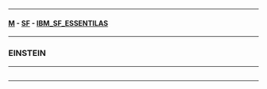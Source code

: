 
---

#### [M](https://github.com/ttltrk/TTT/blob/master/menu.md) - [SF](https://github.com/ttltrk/TTT/blob/master/SALE/SALE.md) - [IBM_SF_ESSENTILAS](https://github.com/ttltrk/TTT/blob/master/SALE/IBM_SF_ESSENTIALS/IBM_SF_ESSENTIALS.md)

---

### EINSTEIN

---

```

```

---
